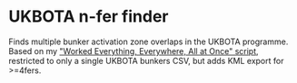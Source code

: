 # UKBOTA n-fer finder

Finds multiple bunker activation zone overlaps in the UKBOTA programme. Based on my ["Worked Everything, Everywhere, All at Once" script](https://github.com/ianrenton/weeaaoa), restricted to only a single UKBOTA bunkers CSV, but adds KML export for >=4fers.